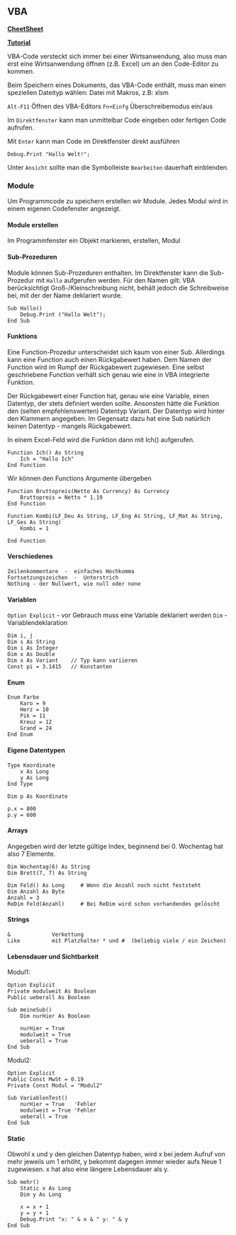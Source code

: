 ## VBA

__[CheetSheet](./VBAcard2.pdf)__

__[Tutorial](https://www.vba-tutorial.de/editor/)__

VBA-Code versteckt sich immer bei einer Wirtsanwendung, also muss man erst eine Wirtsanwendung öffnen (z.B. Excel) um
an den Code-Editor zu kommen. 

Beim Speichern eines Dokuments, das VBA-Code enthält, muss man einen speziellen Dateityp wählen: Datei mit Makros, z.B: xlsm

`Alt-F11`  Öffnen des VBA-Editors
`Fn+Einfg`  Überschreibemodus ein/aus

Im `Direktfenster` kann man unmittelbar Code eingeben oder fertigen Code aufrufen. 


Mit `Enter` kann man Code im Direktfenster direkt ausführen
```
Debug.Print "Hallo Welt!";  
```

Unter `Ansicht` sollte man die Symbolleiste `Bearbeiten` dauerhaft einblenden.

### Module

Um Programmcode zu speichern erstellen wir Module. Jedes Modul wird in einem eigenen Codefenster angezeigt.

#### Module erstellen
Im Programmfenster ein Objekt markieren, erstellen, Modul


#### Sub-Prozeduren
Module können Sub-Prozeduren enthalten. Im Direktfenster kann die Sub-Prozedur mit `Hallo` aufgerufen werden.
Für den Namen gilt: VBA berücksichtigt Groß-/Kleinschreibung nicht, behält jedoch die Schreibweise bei, mit der der Name deklariert wurde.

```
Sub Hallo()
    Debug.Print ("Hallo Welt");
End Sub

```


#### Funktions
Eine Function-Prozedur unterscheidet sich kaum von einer Sub. Allerdings kann eine Function auch einen Rückgabewert haben.
Dem Namen der Function wird im Rumpf der Rückgabewert zugewiesen. Eine selbst geschriebene Function verhält sich genau wie eine in VBA integrierte Funktion.

Der Rückgabewert einer Function hat, genau wie eine Variable, einen Datentyp, der stets definiert werden sollte. Ansonsten hätte die Funktion den (selten empfehlenswerten) Datentyp Variant. Der Datentyp wird hinter den Klammern angegeben. Im Gegensatz dazu hat eine Sub natürlich keinen Datentyp - mangels Rückgabewert.

In einem Excel-Feld wird die Funktion dann mit Ich() aufgerufen.
```
Function Ich() As String
    Ich = "Hallo Ich"
End Function

```

Wir können den Functions Argumente übergeben
```
Function Bruttopreis(Netto As Currency) As Currency
    Bruttopreis = Netto * 1.19
End Function

Function Kombi(LF_Deu As String, LF_Eng As String, LF_Mat As String, LF_Ges As String)
    Kombi = 1
    
End Function

```




#### Verschiedenes


```
Zeilenkommentare  -  einfaches Hochkomma
Fortsetzungszeichen  -  Unterstrich
Nothing - der Nullwert, wie null oder none

``` 

#### Variablen

`Option Explicit` -  vor Gebrauch muss eine Variable deklariert werden
`Dim`   - Variablendeklaration

```
Dim i, j
Dim s As String
Dim i As Integer
Dim x As Double
Dim x As Variant    // Typ kann variieren
Const pi = 3.1415   // Konstanten
```


#### Enum
```
Enum Farbe
    Karo = 9
    Herz = 10
    Pik = 11
    Kreuz = 12
    Grand = 24
End Enum
```

#### Eigene Datentypen
```
Type Koordinate
    x As Long
    y As Long
End Type

Dim p As Koordinate

p.x = 800
p.y = 600
```


#### Arrays

Angegeben wird der letzte gültige Index, beginnend bei 0. Wochentag hat also 7 Elemente.

```
Dim Wochentag(6) As String
Dim Brett(7, 7) As String

Dim Feld() As Long     # Wenn die Anzahl noch nicht feststeht
Dim Anzahl As Byte
Anzahl = 3
ReDim Feld(Anzahl)     # Bei ReDim wird schon vorhandendes gelöscht
```

#### Strings
```
&             Verkettung
Like          mit Platzhalter * und #  (beliebig viele / ein Zeichen)
```

#### Lebensdauer und Sichtbarkeit

 
Modul1:
```
Option Explicit
Private modulweit As Boolean
Public ueberall As Boolean

Sub meineSub()
    Dim nurHier As Boolean
    
    nurHier = True
    modulweit = True
    ueberall = True
End Sub

```

Modul2:
```
Option Explicit
Public Const MwSt = 0.19
Private Const Modul = "Modul2"

Sub VariablenTest()
    nurHier = True   'Fehler
    modulweit = True 'Fehler
    ueberall = True
End Sub
```

#### Static

Obwohl x und y den gleichen Datentyp haben, wird x bei jedem Aufruf von mehr jeweils um 1 erhöht, y bekommt dagegen immer wieder aufs Neue 1 zugewiesen. x hat also eine längere Lebensdauer als y.
```
Sub mehr()
    Static x As Long
    Dim y As Long
    
    x = x + 1
    y = y + 1
    Debug.Print "x: " & x & " y: " & y
End Sub
```
